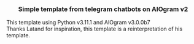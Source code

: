 <h3><center>Simple template from telegram chatbots on AIOgram v2</center></h3>
This template using Python v3.11.1 and AIOgram v3.0.0b7<br>
Thanks Latand for inspiration, 
this template is a reinterpretation of his template.